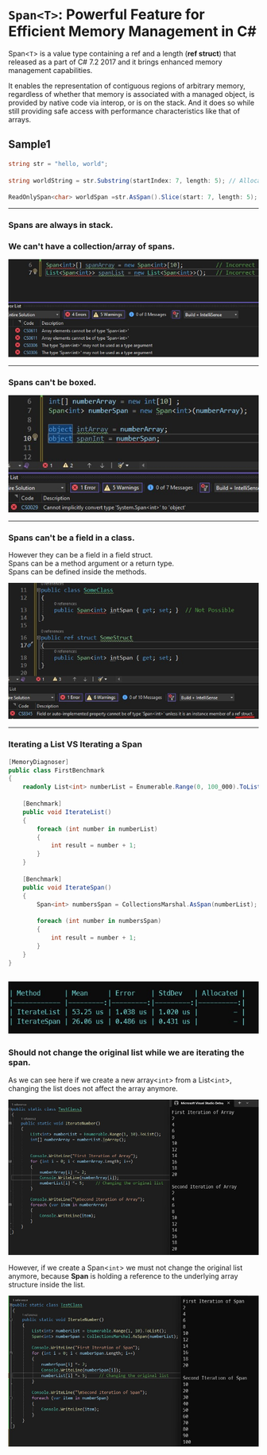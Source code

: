 # `Span<T>`: Powerful Feature for Efficient Memory Management in C#

Span<`T`> is a value type containing a ref and a length (**ref struct**) that released as a part of C# 7.2 2017 and it brings enhanced memory management capabilities.

It enables the representation of contiguous regions of arbitrary memory, regardless of whether that memory is associated with a managed object, is provided by native code via interop, or is on the stack. And it does so while still providing safe access with performance characteristics like that of arrays.

## Sample1
```C#
string str = "hello, world";

string worldString = str.Substring(startIndex: 7, length: 5); // Allocates

ReadOnlySpan<char> worldSpan =str.AsSpan().Slice(start: 7, length: 5); // No allocation
```
---

### Spans are always in stack.

### We can't have a collection/array of spans.

![Span01](assets/images/Span01.jpg)

---
### Spans can't be boxed.

![Span02](assets/images/Span02.jpg)

---

### Spans can't be a field in a class.

However they can be a field in a field struct. <br>
Spans can be a method argument or a return type.<br>
Spans can be defined inside the methods.<br>

![Span03](assets/images/Span03.jpg)

---

### Iterating a List VS Iterating a Span

```C#
[MemoryDiagnoser]
public class FirstBenchmark
{
    readonly List<int> numberList = Enumerable.Range(0, 100_000).ToList();

    [Benchmark]
    public void IterateList()
    {
        foreach (int number in numberList) 
        {
            int result = number + 1;
        }
    }

    [Benchmark]
    public void IterateSpan()
    {
        Span<int> numbersSpan = CollectionsMarshal.AsSpan(numberList);

        foreach (int number in numbersSpan) 
        {
            int result = number + 1;
        }
    }
}
```

![Span04](assets/images/Span04.jpg)
---

### Should not change the original list while we are iterating the span.
As we can see here if we create a new array<`int`> from a List<`int`>, changing the list does not affect the array anymore.

![Span05](assets/images/Span05.jpg)

However, if we create a Span<`int`> we must not change the original list anymore, because **Span** is holding a reference to the underlying array structure inside the list.

![Span06](assets/images/Span06.jpg)